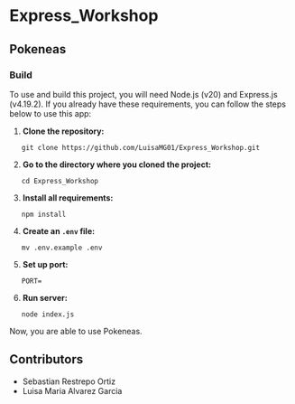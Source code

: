 # Express_Workshop

## Pokeneas

### Build

To use and build this project, you will need Node.js (v20) and Express.js (v4.19.2). If you already have these requirements, you can follow the steps below to use this app:

1. **Clone the repository:**
   
 ```
    git clone https://github.com/LuisaMG01/Express_Workshop.git
 ```

2. **Go to the directory where you cloned the project:**

 ```
    cd Express_Workshop
 ```


3. **Install all requirements:**

 ```
    npm install
 ```


4. **Create an `.env` file:**

 ```
    mv .env.example .env
 ```


5. **Set up port:**

 ```
    PORT=
 ```


6. **Run server:**

 ```
    node index.js
 ```


Now, you are able to use Pokeneas.

## Contributors

- Sebastian Restrepo Ortiz
- Luisa Maria Alvarez Garcia

